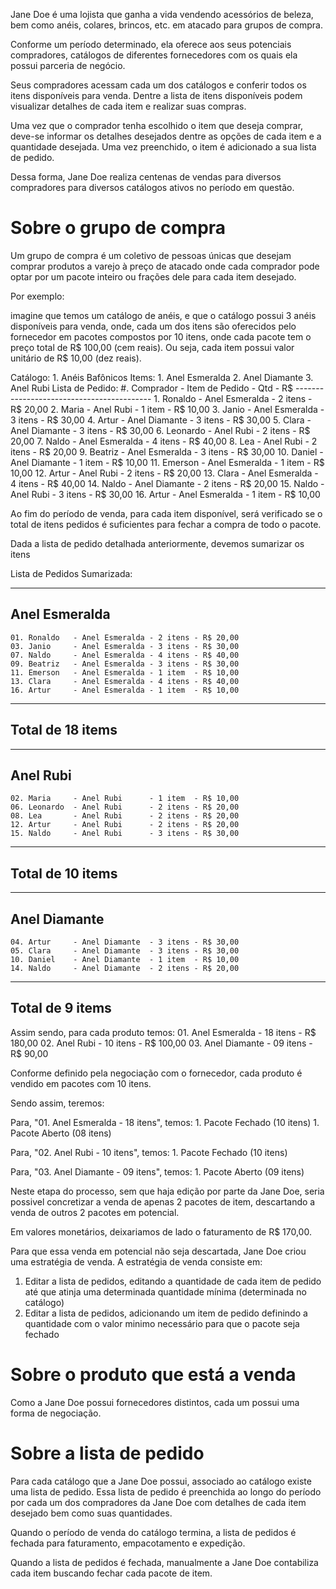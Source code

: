 Jane Doe é uma lojista que ganha a vida vendendo acessórios de beleza, bem como anéis, colares, brincos, etc. em atacado para grupos de compra.

Conforme um período determinado, ela oferece aos seus potenciais compradores, catálogos de diferentes fornecedores com os quais ela possui parceria de negócio. 

Seus compradores acessam cada um dos catálogos e conferir todos os itens disponíveis para venda. Dentre a lista de itens disponíveis podem visualizar detalhes de cada item e realizar suas compras. 

Uma vez que o comprador tenha escolhido o item que deseja comprar, deve-se informar os detalhes desejados dentre as opções de cada item e a quantidade desejada. Uma vez preenchido, o item é adicionado a sua lista de pedido.

Dessa forma, Jane Doe realiza centenas de vendas para diversos compradores para diversos catálogos ativos no período em questão.

# Sobre o grupo de compra

Um grupo de compra é um coletivo de pessoas únicas que desejam comprar produtos a varejo à preço de atacado onde cada comprador pode optar por um pacote inteiro ou frações dele para cada item desejado.

Por exemplo: 

imagine que temos um catálogo de anéis,
e que o catálogo possui 3 anéis disponíveis para venda, onde,
cada um dos itens são oferecidos pelo fornecedor
em pacotes compostos por 10 itens, 
onde cada pacote tem o preço total de R$ 100,00 (cem reais).
Ou seja, cada item possui valor unitário de R$ 10,00 (dez reais).

Catálogo: 
    1. Anéis Bafônicos
Items:
    1. Anel Esmeralda
    2. Anel Diamante
    3. Anel Rubi
Lista de Pedido:
    #. Comprador - Item de Pedido - Qtd     - R$
    ------------------------------------------
    1. Ronaldo   - Anel Esmeralda - 2 itens - R$ 20,00
    2. Maria     - Anel Rubi      - 1 item  - R$ 10,00
    3. Janio     - Anel Esmeralda - 3 itens - R$ 30,00
    4. Artur     - Anel Diamante  - 3 itens - R$ 30,00
    5. Clara     - Anel Diamante  - 3 itens - R$ 30,00
    6. Leonardo  - Anel Rubi      - 2 itens - R$ 20,00
    7. Naldo     - Anel Esmeralda - 4 itens - R$ 40,00
    8. Lea       - Anel Rubi      - 2 itens - R$ 20,00
    9. Beatriz   - Anel Esmeralda - 3 itens - R$ 30,00
   10. Daniel    - Anel Diamante  - 1 item  - R$ 10,00
   11. Emerson   - Anel Esmeralda - 1 item  - R$ 10,00
   12. Artur     - Anel Rubi      - 2 itens - R$ 20,00
   13. Clara     - Anel Esmeralda - 4 itens - R$ 40,00
   14. Naldo     - Anel Diamante  - 2 itens - R$ 20,00
   15. Naldo     - Anel Rubi      - 3 itens - R$ 30,00
   16. Artur     - Anel Esmeralda - 1 item  - R$ 10,00

Ao fim do período de venda, para cada item disponível, 
será verificado se o total de itens pedidos é suficientes para fechar a compra de todo o pacote.

Dada a lista de pedido detalhada anteriormente, devemos sumarizar os itens

Lista de Pedidos Sumarizada:

-----------------------------------------------
Anel Esmeralda
-----------------------------------------------
    01. Ronaldo   - Anel Esmeralda - 2 itens - R$ 20,00
    03. Janio     - Anel Esmeralda - 3 itens - R$ 30,00
    07. Naldo     - Anel Esmeralda - 4 itens - R$ 40,00
    09. Beatriz   - Anel Esmeralda - 3 itens - R$ 30,00
    11. Emerson   - Anel Esmeralda - 1 item  - R$ 10,00
    13. Clara     - Anel Esmeralda - 4 itens - R$ 40,00
    16. Artur     - Anel Esmeralda - 1 item  - R$ 10,00
-----------------------------------------------
Total de 18 items
-----------------------------------------------

-----------------------------------------------
Anel Rubi
-----------------------------------------------
    02. Maria     - Anel Rubi      - 1 item  - R$ 10,00
    06. Leonardo  - Anel Rubi      - 2 itens - R$ 20,00
    08. Lea       - Anel Rubi      - 2 itens - R$ 20,00
    12. Artur     - Anel Rubi      - 2 itens - R$ 20,00
    15. Naldo     - Anel Rubi      - 3 itens - R$ 30,00
-----------------------------------------------
Total de 10 items
-----------------------------------------------

-----------------------------------------------
Anel Diamante
-----------------------------------------------
    04. Artur     - Anel Diamante  - 3 itens - R$ 30,00
    05. Clara     - Anel Diamante  - 3 itens - R$ 30,00
    10. Daniel    - Anel Diamante  - 1 item  - R$ 10,00
    14. Naldo     - Anel Diamante  - 2 itens - R$ 20,00
-----------------------------------------------
Total de 9 items
-----------------------------------------------

Assim sendo, para cada produto temos:
    01. Anel Esmeralda - 18 itens - R$ 180,00
    02. Anel Rubi      - 10 itens - R$ 100,00
    03. Anel Diamante  - 09 itens - R$  90,00

Conforme definido pela negociação com o fornecedor, 
cada produto é vendido em pacotes com 10 itens.

Sendo assim, teremos:

Para, "01. Anel Esmeralda - 18 itens", temos:
    1. Pacote Fechado (10 itens)
    1. Pacote Aberto  (08 itens)

Para, "02. Anel Rubi      - 10 itens", temos:
    1. Pacote Fechado (10 itens)

Para, "03. Anel Diamante  - 09 itens", temos:
    1. Pacote Aberto  (09 itens)

Neste etapa do processo, sem que haja edição por parte da Jane Doe, 
seria possivel concretizar a venda de apenas 2 pacotes de item, 
descartando a venda de outros 2 pacotes em potencial. 

Em valores monetários, deixariamos de lado o faturamento de R$ 170,00.

Para que essa venda em potencial não seja descartada, Jane Doe criou uma estratégia de venda.
A estratégia de venda consiste em:

1. Editar a lista de pedidos, editando a quantidade de cada item de pedido até que atinja uma determinada quantidade mínima (determinada no catálogo)
2. Editar a lista de pedidos, adicionando um item de pedido definindo a quantidade com o valor minimo necessário para que o pacote seja fechado



# Sobre o produto que está a venda

Como a Jane Doe possui fornecedores distintos, cada um possui uma forma de negociação. 

# Sobre a lista de pedido

Para cada catálogo que a Jane Doe possui, associado ao catálogo existe uma lista de pedido. Essa lista de pedido é preenchida ao longo do período por cada um dos compradores da Jane Doe com detalhes de cada item desejado bem como suas quantidades.

Quando o período de venda do catálogo termina, a lista de pedidos é fechada para faturamento, empacotamento e expedição.

Quando a lista de pedidos é fechada, manualmente a Jane Doe contabiliza cada item buscando fechar cada pacote de item.

